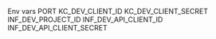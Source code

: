 Env vars
PORT
KC_DEV_CLIENT_ID
KC_DEV_CLIENT_SECRET
INF_DEV_PROJECT_ID
INF_DEV_API_CLIENT_ID
INF_DEV_API_CLIENT_SECRET